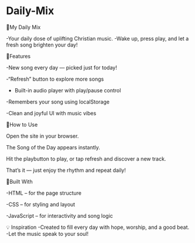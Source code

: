 # Daily-Mix
🔷My Daily Mix

-Your daily dose of uplifting Christian music.
-Wake up, press play, and let a fresh song brighten your day! 

 🔹Features
 
 -New song every day — picked just for today!

-“Refresh” button to explore more songs

- Built-in audio player with play/pause control

 -Remembers your song using localStorage

 -Clean and joyful UI with music vibes

 🔹How to Use
 
Open the site in your browser.

The Song of the Day appears instantly.

Hit the playbutton to  play, or tap  refresh and discover a new track.

That’s it — just enjoy the rhythm and repeat daily!

🔹Built With


-HTML – for the page structure

-CSS – for styling and layout

-JavaScript – for interactivity and song logic

💡 Inspiration
-Created to fill every day with hope, worship, and a good beat. 
-Let the music speak to your soul!
